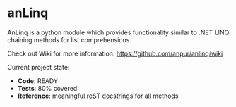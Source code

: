 # anLinq
AnLinq is a python module which provides functionality similar to .NET LINQ chaining methods for list comprehensions.

Check out Wiki for more information: 
https://github.com/anpur/anlinq/wiki

Current project state:
- **Code**: READY
- **Tests**: 80% covered
- **Reference**: meaningful reST docstrings for all methods